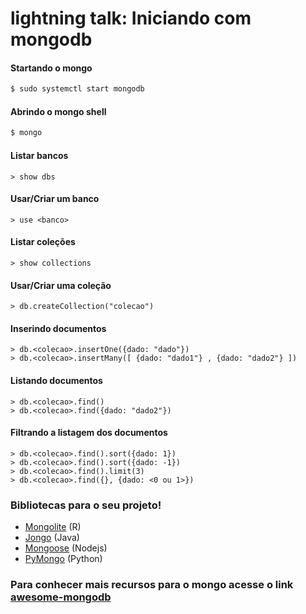 # lightning talk: Iniciando com mongodb

#### Startando o mongo 
```bash
$ sudo systemctl start mongodb
```
#### Abrindo o mongo shell
```bash
$ mongo
```

#### Listar bancos
```
> show dbs
```

#### Usar/Criar um banco
```
> use <banco>
```

#### Listar coleções
```
> show collections
```

#### Usar/Criar uma coleção
```
> db.createCollection("colecao")
```

#### Inserindo documentos
```
> db.<colecao>.insertOne({dado: "dado"})
> db.<colecao>.insertMany([ {dado: "dado1"} , {dado: "dado2"} ])
```

#### Listando documentos
```
> db.<colecao>.find()
> db.<colecao>.find({dado: "dado2"})
```

#### Filtrando a listagem dos documentos
```
> db.<colecao>.find().sort({dado: 1})
> db.<colecao>.find().sort({dado: -1})
> db.<colecao>.find().limit(3)
> db.<colecao>.find({}, {dado: <0 ou 1>})
```
### Bibliotecas para o seu projeto!
 - [Mongolite](https://jeroen.github.io/mongolite/) (R)
 - [Jongo](http://jongo.org) (Java)
 - [Mongoose](http://mongoosejs.com) (Nodejs)
 - [PyMongo](https://github.com/mongodb/mongo-python-driver) (Python)
 
 
### Para conhecer mais recursos para o mongo acesse o link [awesome-mongodb](https://github.com/ramnes/awesome-mongodb)
